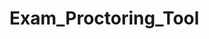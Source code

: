 # Exam_Proctoring_Tool
<a href= "https://www.youtube.com/watch?v=8lMAZQHK11s&list=LL&index=4&t=32s&ab_channel=NehaPandit">



